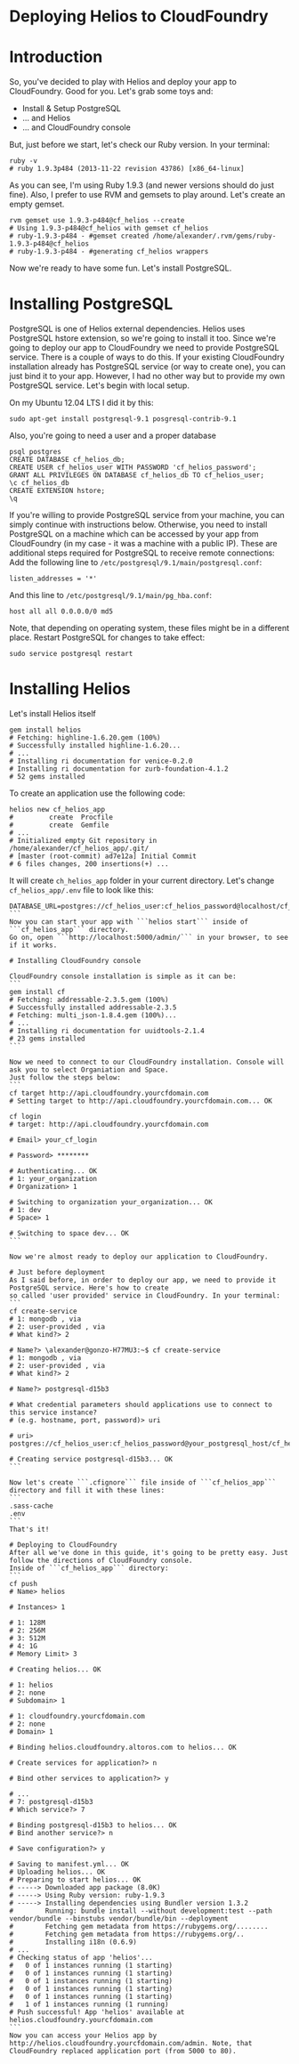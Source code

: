 Deploying Helios to CloudFoundry
=========================

# Introduction

So, you've decided to play with Helios and deploy your app to CloudFoundry. Good for you.
Let's grab some toys and:
*  Install & Setup PostgreSQL
*  ... and Helios
*  ... and CloudFoundry console

But, just before we start, let's check our Ruby version. In your terminal:
```
ruby -v
# ruby 1.9.3p484 (2013-11-22 revision 43786) [x86_64-linux]
```

As you can see, I'm using Ruby 1.9.3 (and newer versions should do just fine). Also, I prefer to use RVM and gemsets to play around.
Let's create an empty gemset.
```
rvm gemset use 1.9.3-p484@cf_helios --create
# Using 1.9.3-p484@cf_helios with gemset cf_helios
# ruby-1.9.3-p484 - #gemset created /home/alexander/.rvm/gems/ruby-1.9.3-p484@cf_helios
# ruby-1.9.3-p484 - #generating cf_helios wrappers
```

Now we're ready to have some fun. Let's install PostgreSQL.

# Installing PostgreSQL
PostgreSQL is one of Helios external dependencies. Helios uses PostgreSQL hstore extension, so we're going to install it too.
Since we're going to deploy our app to CloudFoundry we need to provide PostgreSQL service. There is a couple of ways to do this.
If your existing CloudFoundry installation already has PostgreSQL service (or way to create one), you can just bind it to your app.
However, I had no other way but to provide my own PostgreSQL service. Let's begin with local setup. 

On my Ubuntu 12.04 LTS I did it by this:
```
sudo apt-get install postgresql-9.1 posgresql-contrib-9.1
```

Also, you're going to need a user and a proper database
```
psql postgres
CREATE DATABASE cf_helios_db;
CREATE USER cf_helios_user WITH PASSWORD 'cf_helios_password';
GRANT ALL PRIVILEGES ON DATABASE cf_helios_db TO cf_helios_user;
\c cf_helios_db
CREATE EXTENSION hstore;
\q
```

If you're willing to provide PostgreSQL service from your machine, you can simply continue with instructions below.
Otherwise, you need to install PostgreSQL on a machine which can be accessed by your app from CloudFoundry (in my case - it was a machine with a public IP).
These are additional steps required for PostgreSQL to receive remote connections:
Add the following line to ```/etc/postgresql/9.1/main/postgresql.conf```:
```
listen_addresses = '*'
```
And this line to ```/etc/postgresql/9.1/main/pg_hba.conf```:
```
host all all 0.0.0.0/0 md5
```
Note, that depending on operating system, these files might be in a different place.
Restart PostgreSQL for changes to take effect:
```
sudo service postgresql restart
```

# Installing Helios
Let's install Helios itself
```
gem install helios
# Fetching: highline-1.6.20.gem (100%)
# Successfully installed highline-1.6.20...
# ...
# Installing ri documentation for venice-0.2.0
# Installing ri documentation for zurb-foundation-4.1.2
# 52 gems installed
```
To create an application use the following code:
```
helios new cf_helios_app
#         create  Procfile
#         create  Gemfile
# ...
# Initialized empty Git repository in /home/alexander/cf_helios_app/.git/
# [master (root-commit) ad7e12a] Initial Commit
# 6 files changes, 200 insertions(+) ...
```
It will create ```ch_helios_app``` folder in your current directory.
Let's change ```cf_helios_app/.env``` file to look like this:
````
DATABASE_URL=postgres://cf_helios_user:cf_helios_password@localhost/cf_helios_db
```
Now you can start your app with ```helios start``` inside of ```cf_helios_app``` directory.
Go on, open ```http://localhost:5000/admin/``` in your browser, to see if it works.

# Installing CloudFoundry console

CloudFoundry console installation is simple as it can be:
```
gem install cf
# Fetching: addressable-2.3.5.gem (100%)
# Successfully installed addressable-2.3.5
# Fetching: multi_json-1.8.4.gem (100%)...
# ...
# Installing ri documentation for uuidtools-2.1.4
# 23 gems installed
```

Now we need to connect to our CloudFoundry installation. Console will ask you to select Organiation and Space.
Just follow the steps below:
```
cf target http://api.cloudfoundry.yourcfdomain.com
# Setting target to http://api.cloudfoundry.yourcfdomain.com... OK

cf login
# target: http://api.cloudfoundry.yourcfdomain.com

# Email> your_cf_login

# Password> ********

# Authenticating... OK
# 1: your_organization
# Organization> 1

# Switching to organization your_organization... OK
# 1: dev
# Space> 1

# Switching to space dev... OK
```

Now we're almost ready to deploy our application to CloudFoundry.

# Just before deployment
As I said before, in order to deploy our app, we need to provide it PostgreSQL service. Here's how to create
so called 'user provided' service in CloudFoundry. In your terminal:
```
cf create-service
# 1: mongodb , via 
# 2: user-provided , via 
# What kind?> 2

# Name?> \alexander@gonzo-H77MU3:~$ cf create-service
# 1: mongodb , via 
# 2: user-provided , via 
# What kind?> 2

# Name?> postgresql-d15b3   

# What credential parameters should applications use to connect to this service instance?
# (e.g. hostname, port, password)> uri

# uri> postgres://cf_helios_user:cf_helios_password@your_postgresql_host/cf_helios_db

# Creating service postgresql-d15b3... OK
```

Now let's create ```.cfignore``` file inside of ```cf_helios_app``` directory and fill it with these lines:
```
.sass-cache
.env
```
That's it!

# Deploying to CloudFoundry
After all we've done in this guide, it's going to be pretty easy. Just follow the directions of CloudFoundry console.
Inside of ```cf_helios_app``` directory:
```
cf push
# Name> helios

# Instances> 1

# 1: 128M
# 2: 256M
# 3: 512M
# 4: 1G
# Memory Limit> 3   

# Creating helios... OK

# 1: helios
# 2: none
# Subdomain> 1     

# 1: cloudfoundry.yourcfdomain.com
# 2: none
# Domain> 1                       

# Binding helios.cloudfoundry.altoros.com to helios... OK

# Create services for application?> n

# Bind other services to application?> y

# ...
# 7: postgresql-d15b3
# Which service?> 7

# Binding postgresql-d15b3 to helios... OK
# Bind another service?> n

# Save configuration?> y

# Saving to manifest.yml... OK
# Uploading helios... OK
# Preparing to start helios... OK
# -----> Downloaded app package (8.0K)
# -----> Using Ruby version: ruby-1.9.3
# -----> Installing dependencies using Bundler version 1.3.2
#        Running: bundle install --without development:test --path vendor/bundle --binstubs vendor/bundle/bin --deployment
#        Fetching gem metadata from https://rubygems.org/........
#        Fetching gem metadata from https://rubygems.org/..
#        Installing i18n (0.6.9)
# ...
# Checking status of app 'helios'...
#   0 of 1 instances running (1 starting)
#   0 of 1 instances running (1 starting)
#   0 of 1 instances running (1 starting)
#   0 of 1 instances running (1 starting)
#   0 of 1 instances running (1 starting)
#   1 of 1 instances running (1 running)
# Push successful! App 'helios' available at helios.cloudfoundry.yourcfdomain.com
```
Now you can access your Helios app by http://helios.cloudfoundry.yourcfdomain.com/admin. Note, that
CloudFoundry replaced application port (from 5000 to 80).
